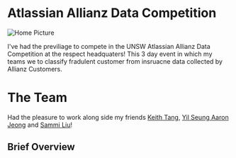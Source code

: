 # Atlassian Allianz Data Competition

![Home Picture]('')

I've had the previliage to compete in the UNSW Atlassian Allianz Data Competition at the respect headquaters! This 3 day event in which my teams we to classify fradulent customer from insruacne data collected by Allianz Customers. 

# The Team
Had the pleasure to work along side my friends [Keith Tang](https://www.linkedin.com/in/tzekwongtang/), [Yil Seung Aaron Jeong](https://www.linkedin.com/in/yil-seung-aaron-jeong-260123198/) and 
[Sammi Liu](https://www.linkedin.com/in/jiaying-sammi-liu/)! 

## Brief Overview 

